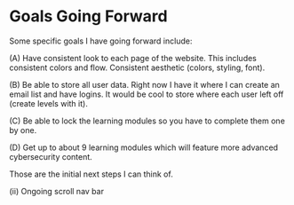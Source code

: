 # Goals Going Forward 
 Some specific goals I have going forward include: 
 
 (A) Have consistent look to each page of the website. This includes consistent colors and flow. Consistent aesthetic (colors, styling, font). 
 
 (B) Be able to store all user data. Right now I have it where I can create an email list and have logins. It would be cool to store where each user left off (create levels with it). 
 
 (C) Be able to lock the learning modules so you have to complete them one by one. 
 
 (D) Get up to about 9 learning modules which will feature more advanced cybersecurity content. 
 
 Those are the initial next steps I can think of.

(ii) Ongoing scroll nav bar
